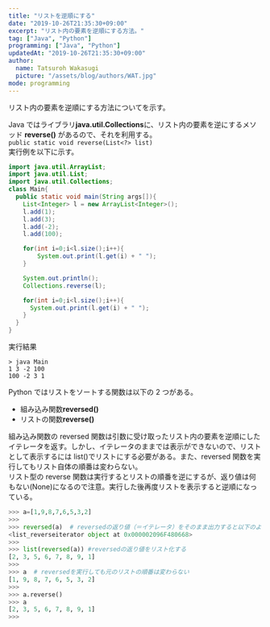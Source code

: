 ```yaml
---
title: "リストを逆順にする"
date: "2019-10-26T21:35:30+09:00"
excerpt: "リスト内の要素を逆順にする方法。"
tag: ["Java", "Python"]
programming: ["Java", "Python"]
updatedAt: "2019-10-26T21:35:30+09:00"
author:
  name: Tatsuroh Wakasugi
  picture: "/assets/blog/authors/WAT.jpg"
mode: programming
---
```


リスト内の要素を逆順にする方法についてを示す。

<div class="note_content_by_programming_language" id="note_content_Java">

Java ではライブラリ**java.util.Collections**に、リスト内の要素を逆にするメソッド **reverse()** があるので、それを利用する。  
`public static void reverse(List<?> list)`  
実行例を以下に示す。

```java
import java.util.ArrayList;
import java.util.List;
import java.util.Collections;
class Main{
  public static void main(String args[]){
    List<Integer> l = new ArrayList<Integer>();
    l.add(1);
    l.add(3);
    l.add(-2);
    l.add(100);

    for(int i=0;i<l.size();i++){
        System.out.print(l.get(i) + " ");
    }

    System.out.println();
    Collections.reverse(l);

    for(int i=0;i<l.size();i++){
      System.out.print(l.get(i) + " ");
    }
  }
}
```

実行結果

```
> java Main
1 3 -2 100
100 -2 3 1
```

</div>
<div class="note_content_by_programming_language" id="note_content_Python">

Python ではリストをソートする関数は以下の 2 つがある。

- 組み込み関数**reversed()**
- リストの関数**reverse()**

組み込み関数の reversed 関数は引数に受け取ったリスト内の要素を逆順にしたイテレータを返す。しかし、イテレータのままでは表示ができないので、リストとして表示するには list()でリストにする必要がある。また、reversed 関数を実行してもリスト自体の順番は変わらない。  
リスト型の reverse 関数は実行するとリストの順番を逆にするが、返り値は何もない(None)になるので注意。実行した後再度リストを表示すると逆順になっている。

```python
>>> a=[1,9,8,7,6,5,3,2]
>>>
>>> reversed(a)  # reversedの返り値（＝イテレータ）をそのまま出力すると以下のようになる
<list_reverseiterator object at 0x000002096F480668>
>>>
>>> list(reversed(a)) #reversedの返り値をリスト化する
[2, 3, 5, 6, 7, 8, 9, 1]
>>>
>>> a  # reversedを実行しても元のリストの順番は変わらない
[1, 9, 8, 7, 6, 5, 3, 2]
>>>
>>> a.reverse()
>>> a
[2, 3, 5, 6, 7, 8, 9, 1]
>>>
```

</div>
